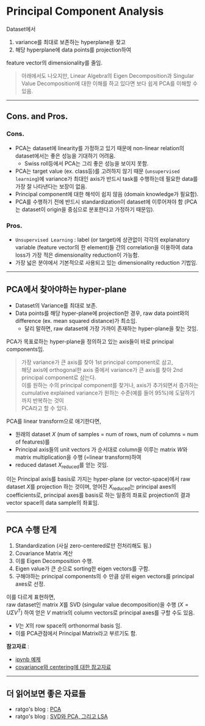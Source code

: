 # Principal Component Analysis

Dataset에서 

1. variance를 최대로 보존하는 hyperplane을 찾고 
3. 해당 hyperplane에 data points를 projection하여 

feature vector의 dimensionality를 줄임.

> 아래에서도 나오지만, Linear Algebra의 Eigen Decomposition과 Singular Value Decomposition에 대한 이해를 하고 있다면 보다 쉽게 PCA를 이해할 수 있음.

---

## Cons. and Pros.

### Cons.

* PCA는 dataset에 linearity를 가정하고 있기 때문에 non-linear relation의 dataset에서는 좋은 성능을 기대하기 어려움.
    * Swiss roll등에서 PCA는 그리 좋은 성능을 보이지 못함.
* PCA는 target value (ex. class등)를 고려하지 않기 때문 (`unsupervised learning`)에 variance가 최대인 axis가 반드시 task를 수행하는데 필요한 data를 가장 잘 나타낸다는 보장이 없음.
* Principal component에 대한 해석이 쉽지 않음 (domain knowledge가 필요함).
* PCA를 수행하기 전에 반드시 standardization이 dataset에 이루어져야 함 (PCA는 dataset이 origin을 중심으로 분포한다고 가정하기 때문임).

### Pros.

* `Unsupervised Learning` : label (or target)에 상관없이 각각의 explanatory variable (feature vector의 한 element)들 간의 correlation을 이용하여 data loss가 가장 적은 dimensionality reduction이 가능함. 
* 가장 넓은 분야에서 기본적으로 사용되고 있는 dimensionality reduction 기법임. 

---

## PCA에서 찾아야하는 hyper-plane

* Dataset의 Variance를 최대로 보존.
* Data points를 해당 hyper-plane에 projection한 경우, raw data point와의 difference (ex. mean squared distance)가 최소임.
    * 달리 말하면, raw dataset에 가장 가까이 존재하는 hyper-plane을 찾는 것임.

PCA가 목표로하는 hyper-plane을 정의하고 있는 axis들이 바로 principal components임.

> 가장 variance가 큰 axis를 찾아 1st principal component로 삼고,  
> 해당 axis에 orthogonal한 axis 중에서 variance가 큰 axis를 찾아 2nd principal component로 삼는다.  
> 이를 원하는 수의 principal component를 찾거나, axis가 추가되면서 증가하는 cumulative explained variance가 원하는 수준(예를 들어 95%)에 도달하기까지 반복하는 것이  
> PCA라고 할 수 있다.

PCA를 linear transform으로 애기한다면, 

* 원래의 dataset $X$ (num of samples = num of rows, num of columns = num of features)를
* Principal axis들의 unit vectors 가 순서대로 column을 이루는 matrix $W$와 matrix multiplication을 수행 (=linear transform)하여
* reduced dataset $X_{\text{reduced}}$를 얻는 것임.

이는 Principal axis를 basis로 가지는 hyper-plane (or vector-space)에서 raw dataset $X$를 projection 하는 것이며, 얻어진 $X_{\text{reduced}}$는 principal axes의 coefficients로, principal axes를 basis로 하는 일종의 좌표로 projection의 결과 vector space의 data sample의 좌표임.

---

## PCA 수행 단계

1. Standardization (사실 zero-centered로만 전처리해도 됨.)
2. Covariance Matrix 계산
3. 이를 Eigen Decomposition 수행.
4. Eigen value가 큰 순으로 sorting한 eigen vectors를 구함.
5. 구해야하는 principal components의 수 만큼 상위 eigen vectors를 principal axes로 선정.

이를 다르게 표현하면,  
raw dataset인 matrix $X$를 SVD (singular value decomposition)을 수행 ($X=U\Sigma V^T$) 하여 얻은 $V$ matrix의 column vectors로 principal axes를 구할 수도 있음.

* $V$는 $X$의 row space의 orthonormal basis 임.
* 이를 PCA관점에서 Principal Matrix라고 부르기도 함.

**참고자료** : 
* [ipynb 예제](https://gist.github.com/dsaint31x/43049448ec3142fd8b6b156afd68dac5)
* [covariance와 centering에 대한 참고자료](https://dsaint31.tistory.com/278)

---

## 더 읽어보면 좋은 자료들

* ratgo's blog : [PCA](https://ratsgo.github.io/machine%20learning/2017/04/24/PCA/)
* ratgo's blog : [SVD와 PCA, 그리고 LSA](https://ratsgo.github.io/from%20frequency%20to%20semantics/2017/04/06/pcasvdlsa/)
